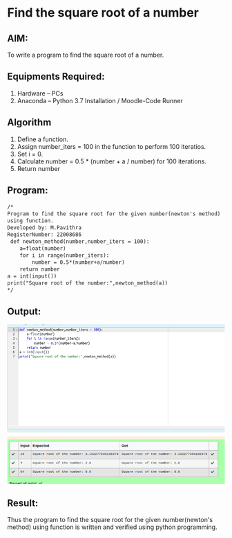 # Find the square root of a number

## AIM:
To write a program to find the square root of a number.

## Equipments Required:
1. Hardware – PCs
2. Anaconda – Python 3.7 Installation / Moodle-Code Runner

## Algorithm
1. Define a function.
2. Assign number_iters = 100 in the function to perform 100 iteratios.
3. Set i = 0.
4. Calculate  number = 0.5 * (number + a / number) for 100 iterations.
5. Return number

## Program:
```
/*
Program to find the square root for the given number(newton's method) using function.
Developed by: M.Pavithra
RegisterNumber: 22008686
 def newton_method(number,number_iters = 100):
    a=float(number)
    for i in range(number_iters):
        number = 0.5*(number+a/number)
    return number
a = int(input())
print("Square root of the number:",newton_method(a))
*/
```

## Output:
![square of the number](./square%20of%20root.png)

## Result:
Thus the program to find the square root for the given number(newton's method) using function is written and verified using python programming.
